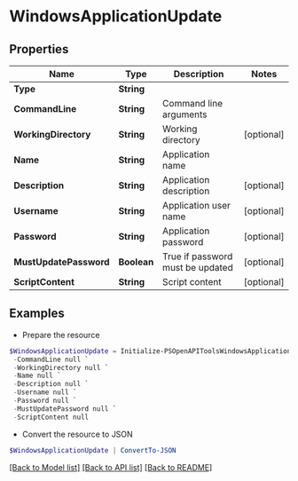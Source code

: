 # WindowsApplicationUpdate
## Properties

Name | Type | Description | Notes
------------ | ------------- | ------------- | -------------
**Type** | **String** |  | 
**CommandLine** | **String** | Command line arguments | 
**WorkingDirectory** | **String** | Working directory | [optional] 
**Name** | **String** | Application name | 
**Description** | **String** | Application description | [optional] 
**Username** | **String** | Application user name | [optional] 
**Password** | **String** | Application password | [optional] 
**MustUpdatePassword** | **Boolean** | True if password must be updated | [optional] 
**ScriptContent** | **String** | Script content | [optional] 

## Examples

- Prepare the resource
```powershell
$WindowsApplicationUpdate = Initialize-PSOpenAPIToolsWindowsApplicationUpdate  -Type null `
 -CommandLine null `
 -WorkingDirectory null `
 -Name null `
 -Description null `
 -Username null `
 -Password null `
 -MustUpdatePassword null `
 -ScriptContent null
```

- Convert the resource to JSON
```powershell
$WindowsApplicationUpdate | ConvertTo-JSON
```

[[Back to Model list]](../README.md#documentation-for-models) [[Back to API list]](../README.md#documentation-for-api-endpoints) [[Back to README]](../README.md)


